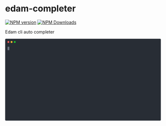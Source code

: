 # edam-completer
[![NPM version](https://img.shields.io/npm/v/edam-completer.svg?style=flat-square)](https://www.npmjs.com/package/edam-completer)
[![NPM Downloads](https://img.shields.io/npm/dm/edam-completer.svg?style=flat-square&maxAge=43200)](https://www.npmjs.com/package/edam-completer)

Edam cli auto completer

![](./demo.svg)
